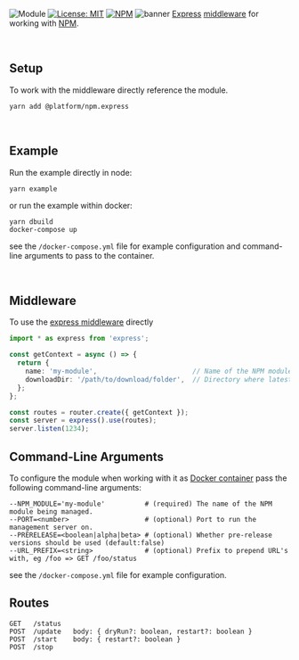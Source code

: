 ![Module](https://img.shields.io/badge/%40platform-npm.express-%23EA4E7E.svg)
[![License: MIT](https://img.shields.io/badge/license-MIT-blue.svg)](https://opensource.org/licenses/MIT)
[![NPM](https://img.shields.io/npm/v/@platform/npm.express.svg?colorB=blue&style=flat)](https://www.npmjs.com/package/@platform/npm.express)
![banner](https://user-images.githubusercontent.com/185555/56625096-bd12e780-668f-11e9-935e-58bea6081f51.png)
[Express](https://expressjs.com) [middleware](https://expressjs.com/en/guide/using-middleware.html) for working with [NPM](http://npmjs.com).

<p>&nbsp;<p>

## Setup
To work with the middleware directly reference the module.

    yarn add @platform/npm.express

<p>&nbsp;<p>

## Example
Run the example directly in node:

    yarn example

or run the example within docker:

    yarn dbuild
    docker-compose up

see the `/docker-compose.yml` file for example configuration and command-line arguments to pass to the container.

<p>&nbsp;<p>

## Middleware

To use the [express middleware](https://expressjs.com/en/guide/using-middleware.html) directly

```typescript
import * as express from 'express';

const getContext = async () => {
  return {
    name: 'my-module',                        // Name of the NPM module being managed.
    downloadDir: '/path/to/download/folder',  // Directory where latest NPM version is downloaded to.
  };
};

const routes = router.create({ getContext });
const server = express().use(routes);
server.listen(1234);
```

## Command-Line Arguments

To configure the module when working with it as [Docker container](https://www.docker.com) pass the following command-line arguments:

    --NPM_MODULE='my-module'          # (required) The name of the NPM module being managed.
    --PORT=<number>                   # (optional) Port to run the management server on.
    --PRERELEASE=<boolean|alpha|beta> # (optional) Whether pre-release versions should be used (default:false)
    --URL_PREFIX=<string>             # (optional) Prefix to prepend URL's with, eg /foo => GET /foo/status

see the `/docker-compose.yml` file for example configuration.


## Routes

    GET   /status
    POST  /update   body: { dryRun?: boolean, restart?: boolean }
    POST  /start    body: { restart?: boolean }
    POST  /stop
